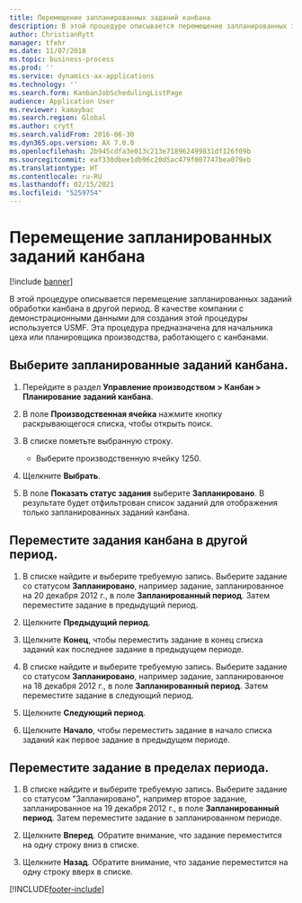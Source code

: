 ```yaml
---
title: Перемещение запланированных заданий канбана
description: В этой процедуре описывается перемещение запланированных заданий обработки канбана в другой период.
author: ChristianRytt
manager: tfehr
ms.date: 11/07/2018
ms.topic: business-process
ms.prod: ''
ms.service: dynamics-ax-applications
ms.technology: ''
ms.search.form: KanbanJobSchedulingListPage
audience: Application User
ms.reviewer: kamaybac
ms.search.region: Global
ms.author: crytt
ms.search.validFrom: 2016-06-30
ms.dyn365.ops.version: AX 7.0.0
ms.openlocfilehash: 2b945cdfa3e013c213e718962499831df126f09b
ms.sourcegitcommit: eaf330dbee1db96c20d5ac479f007747bea079eb
ms.translationtype: HT
ms.contentlocale: ru-RU
ms.lasthandoff: 02/15/2021
ms.locfileid: "5259754"
---
```

# <a name="move-scheduled-kanban-jobs"></a>Перемещение запланированных заданий канбана

[!include [banner](../../includes/banner.md)]

В этой процедуре описывается перемещение запланированных заданий обработки канбана в другой период. В качестве компании с демонстрационными данными для создания этой процедуры используется USMF. Эта процедура предназначена для начальника цеха или планировщика производства, работающего с канбанами.

## <a name="select-scheduled-kanban-jobs"></a>Выберите запланированные заданий канбана. 

1. Перейдите в раздел **Управление производством > Канбан > Планирование заданий канбана**. 

2. В поле **Производственная ячейка** нажмите кнопку раскрывающегося списка, чтобы открыть поиск. 

3. В списке пометьте выбранную строку. 
   - Выберите производственную ячейку 1250. 
4. Щелкните **Выбрать**. 

5. В поле **Показать статус задания** выберите **Запланировано**. В результате будет отфильтрован список заданий для отображения только запланированных заданий канбана. 

## <a name="move-kanban-jobs-to-a-different-period"></a>Переместите задания канбана в другой период. 

1. В списке найдите и выберите требуемую запись. Выберите задание со статусом **Запланировано**, например задание, запланированное на 20 декабря 2012 г., в поле **Запланированный период**. Затем переместите задание в предыдущий период. 

2. Щелкните **Предыдущий период**. 

3. Щелкните **Конец**, чтобы переместить задание в конец списка заданий как последнее задание в предыдущем периоде. 

4. В списке найдите и выберите требуемую запись. Выберите задание со статусом **Запланировано**, например задание, запланированное на 18 декабря 2012 г., в поле **Запланированный период**. Затем переместите задание в следующий период. 

5. Щелкните **Следующий период**. 

6. Щелкните **Начало**, чтобы переместить задание в начало списка заданий как первое задание в предыдущем периоде. 

## <a name="move-a-job-within-a-period"></a>Переместите задание в пределах периода. 

1. В списке найдите и выберите требуемую запись. Выберите задание со статусом "Запланировано", например второе задание, запланированное на 19 декабря 2012 г., в поле **Запланированный период**. Затем переместите задание в запланированном периоде. 

2. Щелкните **Вперед**. Обратите внимание, что задание переместится на одну строку вниз в списке. 

3. Щелкните **Назад**. Обратите внимание, что задание переместится на одну строку вверх в списке.


[!INCLUDE[footer-include](../../../includes/footer-banner.md)]